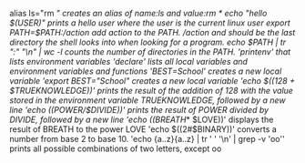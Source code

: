 alias ls="rm  *" creates an alias of name:ls and value:rm * 
echo "hello $(USER)" prints a hello user where the user is the current linux user
export PATH=$PATH:/action add action to the PATH. /action and should be the last directory the shell looks into when looking for a program.
echo $PATH | tr ":" "\n" | wc -l counts the number of directories in the PATH.
'printenv' that lists environment variables
'declare' lists all local variables and environment variables and functions
'BEST=School' creates a new local variable
'export BEST="School" creates a new local variable
'echo $((128 + $TRUEKNOWLEDGE))' prints the result of the addition of 128 with the value stored in the environment variable TRUEKNOWLEDGE, followed by a new line 
'echo $(($POWER/$DIVIDE))' prints the result of POWER divided by DIVIDE, followed by a new line
'echo $(($BREATH** $LOVE))'  displays the result of BREATH to the power LOVE
'echo $((2#$BINARY))' converts a number from base 2 to base 10.
'echo {a..z}{a..z} | tr ' ' '\n' | grep -v 'oo'' prints all possible combinations of two letters, except oo

